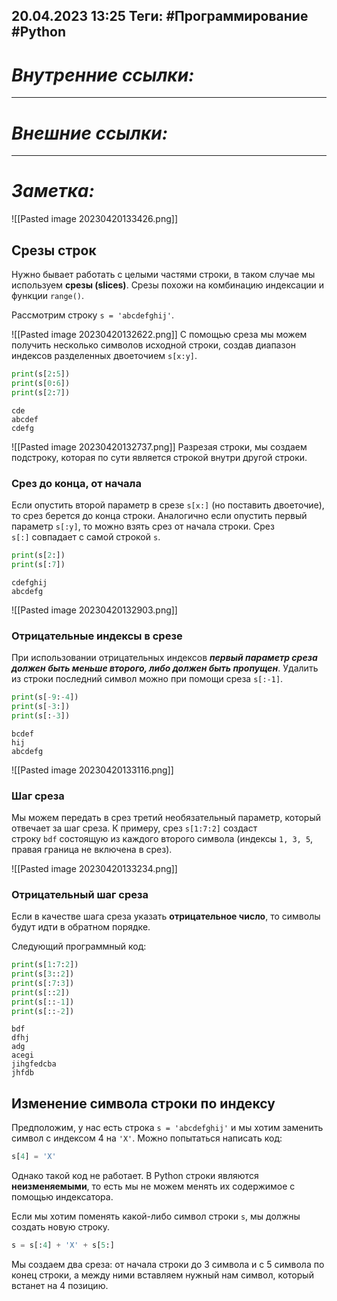 20.04.2023    13:25
Теги: #Программирование  #Python 
---
# ***Внутренние ссылки:***

---
# ***Внешние ссылки:***

---
# ***Заметка:***

![[Pasted image 20230420133426.png]]

## Срезы строк

Нужно бывает работать с целыми частями строки, в таком случае мы используем **срезы (slices)**. Срезы похожи на комбинацию индексации и функции `range()`.

Рассмотрим строку `s = 'abcdefghij'`.

![[Pasted image 20230420132622.png]]
С помощью среза мы можем получить несколько символов исходной строки, создав диапазон индексов разделенных двоеточием `s[x:y]`.

```python
print(s[2:5])
print(s[0:6])
print(s[2:7])
```
```no-highlight
cde
abcdef
cdefg
```
![[Pasted image 20230420132737.png]]
 Разрезая строки, мы создаем подстроку, которая по сути является строкой внутри другой строки.

### Срез до конца, от начала

Если опустить второй параметр в срезе `s[x:]` (но поставить двоеточие), то срез берется до конца строки. Аналогично если опустить первый параметр `s[:y]`, то можно взять срез от начала строки. Срез `s[:]` совпадает с самой строкой `s`.

```python
print(s[2:])
print(s[:7])
```

```no-highlight
cdefghij
abcdefg
```
![[Pasted image 20230420132903.png]]
### Отрицательные индексы в срезе

При использовании отрицательных индексов _**первый параметр среза должен быть меньше второго, либо должен быть пропущен**_.
Удалить из строки последний символ можно при помощи среза `s[:-1]`.
```python
print(s[-9:-4])
print(s[-3:])
print(s[:-3])
```

```no-highlight
bcdef
hij
abcdefg
```
![[Pasted image 20230420133116.png]]
### Шаг среза

Мы можем передать в срез третий необязательный параметр, который отвечает за шаг среза. К примеру, срез `s[1:7:2]` создаст строку `bdf` состоящую из каждого второго символа (индексы `1, 3, 5`, правая граница не включена в срез).

![[Pasted image 20230420133234.png]]
### Отрицательный шаг среза

Если в качестве шага среза указать **отрицательное число**, то символы будут идти в обратном порядке.

Следующий программный код:

```python
print(s[1:7:2])
print(s[3::2])
print(s[:7:3])
print(s[::2])
print(s[::-1])
print(s[::-2])
```
```no-highlight
bdf
dfhj
adg
acegi
jihgfedcba
jhfdb
```

## Изменение символа строки по индексу

Предположим, у нас есть строка `s = 'abcdefghij'` и мы хотим заменить символ с индексом 4 на `'X'`. Можно попытаться написать код:

```python
s[4] = 'X'
```

Однако такой код не работает. В Python строки являются **неизменяемыми**, то есть мы не можем менять их содержимое с помощью индексатора.

Если мы хотим поменять какой-либо символ строки `s`, мы должны создать новую строку. 
```python
s = s[:4] + 'X' + s[5:]
```

Мы создаем два среза: от начала строки до 3 символа и с 5 символа по конец строки, а между ними вставляем нужный нам символ, который встанет на 4 позицию.
